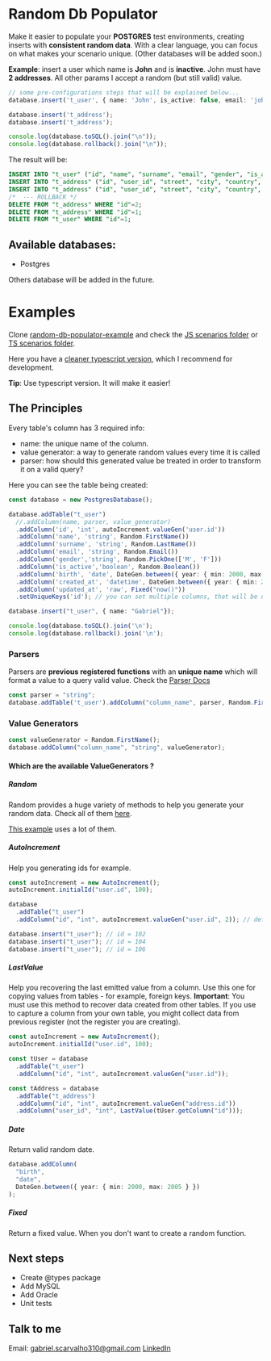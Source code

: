 # Random Db Populator

Make it easier to populate your **POSTGRES** test environments, creating inserts with **consistent random data**. With a clear language, you can focus on what makes your scenario unique. (Other databases will be added soon.)

**Example**: insert a user which name is **John** and is **inactive**. John must have **2 addresses**.
All other params I accept a random (but still valid) value.

```typescript
// some pre-configurations steps that will be explained below...
database.insert('t_user', { name: 'John', is_active: false, email: 'john@doe.com' });

database.insert('t_address');
database.insert('t_address');

console.log(database.toSQL().join("\n"));
console.log(database.rollback().join("\n"));
```

The result will be:

```sql
INSERT INTO "t_user" ("id", "name", "surname", "email", "gender", "is_active", "birth", "created_at", "updated_at") VALUES (1, 'John', 'Bryant', 'john@doe.com', 'M', false, '2001-12-03', '2019-05-18 06:21:46', now());
INSERT INTO "t_address" ("id", "user_id", "street", "city", "country", "postcode", "phone", "receiver_name") VALUES (1, 1, 'Mofup Mill', 'Zadowwip', 'Congo - Brazzaville', '11216-075', '86 0451-9903', 'Norman Jackson');
INSERT INTO "t_address" ("id", "user_id", "street", "city", "country", "postcode", "phone", "receiver_name") VALUES (2, 1, 'Hepvep Grove', 'Jellebo', 'Puerto Rico', '05799-907', '36 3499-6594', 'Lucas Norris');
/*  --- ROLLBACK */ 
DELETE FROM "t_address" WHERE "id"=2;
DELETE FROM "t_address" WHERE "id"=1;
DELETE FROM "t_user" WHERE "id"=1;
```
## Available databases:

- Postgres

Others database will be added in the future.

# Examples

Clone [random-db-populator-example](https://github.com/gabrielscarvalho/random-db-populator-example) and check the [JS scenarios folder](https://github.com/gabrielscarvalho/random-db-populator-example/tree/master/scenarios) or [TS scenarios folder](https://github.com/gabrielscarvalho/random-db-populator-example/tree/master/scenarios-ts).

Here you have a [cleaner typescript version](https://github.com/gabrielscarvalho/random-db-populator-example/tree/master/ts-organized-example), which I recommend for development.


**Tip**: Use typescript version. It will make it easier!


## The Principles

Every table's column has 3 required info:

- name: the unique name of the column.
- value generator: a way to generate random values every time it is called
- parser: how should this generated value be treated in order to transform it on a valid query?

Here you can see the table being created:

```typescript
const database = new PostgresDatabase();

database.addTable("t_user")
  //.addColumn(name, parser, value_generator)
  .addColumn('id', 'int', autoIncrement.valueGen('user.id'))
  .addColumn('name', 'string', Random.FirstName())
  .addColumn('surname', 'string', Random.LastName())
  .addColumn('email', 'string', Random.Email())
  .addColumn('gender','string', Random.PickOne(['M', 'F']))
  .addColumn('is_active','boolean', Random.Boolean())
  .addColumn('birth', 'date', DateGen.between({ year: { min: 2000, max: 2005 }}))
  .addColumn('created_at', 'datetime', DateGen.between({ year: { min: 2019, max: 2020 }}))
  .addColumn('updated_at', 'raw', Fixed("now()"))
  .setUniqueKeys('id'); // you can set multiple columns, that will be used at rollback process.

database.insert("t_user", { name: "Gabriel"});

console.log(database.toSQL().join('\n');
console.log(database.rollback().join('\n');

```

### Parsers

Parsers are **previous registered functions** with an **unique name** which will format a value to a query valid value.
Check the [Parser Docs](https://github.com/gabrielscarvalho/random-db-populator/blob/master/docs/Parser.md)

```typescript
const parser = "string";
database.addTable('t_user').addColumn("column_name", parser, Random.FirstName());
```


### Value Generators

```typescript
const valueGenerator = Random.FirstName();
database.addColumn("column_name", "string", valueGenerator);
```

#### Which are the available ValueGenerators ?

##### Random

Random provides a huge variety of methods to help you generate your random data.
Check all of them [here](https://github.com/gabrielscarvalho/random-db-populator/blob/master/src/core/value-generator/random.ts).

[This example](https://github.com/gabrielscarvalho/random-db-populator-example/blob/master/scenarios-ts/7-full-scenario.ts) uses a lot of them.

##### AutoIncrement

Help you generating ids for example.

```typescript
const autoIncrement = new AutoIncrement();
autoIncrement.initialId("user.id", 100);

database
  .addTable("t_user")
  .addColumn("id", "int", autoIncrement.valueGen("user.id", 2)); // default increaseBy = 1

database.insert("t_user"); // id = 102
database.insert("t_user"); // id = 104
database.insert("t_user"); // id = 106
```

##### LastValue

Help you recovering the last emitted value from a column.
Use this one for copying values from tables - for example, foreign keys.
**Important**: You must use this method to recover data created from other tables. If you use to capture a column from your own table, you might collect data from previous register (not the register you are creating).

```typescript
const autoIncrement = new AutoIncrement();
autoIncrement.initialId("user.id", 100);

const tUser = database
  .addTable("t_user")
  .addColumn("id", "int", autoIncrement.valueGen("user.id"));

const tAddress = database
  .addTable("t_address")
  .addColumn("id", "int", autoIncrement.valueGen("address.id"))
  .addColumn("user_id", "int", LastValue(tUser.getColumn("id")));
```

##### Date

Return valid random date.

```typescript
database.addColumn(
  "birth",
  "date",
  DateGen.between({ year: { min: 2000, max: 2005 } })
);
```

##### Fixed

Return a fixed value. When you don't want to create a random function.


## Next steps

- Create @types package
- Add MySQL
- Add Oracle
- Unit tests

## Talk to me

Email: gabriel.scarvalho310@gmail.com
[LinkedIn](https://www.linkedin.com/in/gabriel-santos-carvalho-3b1978142/)
